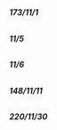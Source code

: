 

## 
##### 173/11/1





## 
##### 11/5





## 
##### 11/6





## 
##### 148/11/11





## 
##### 220/11/30



